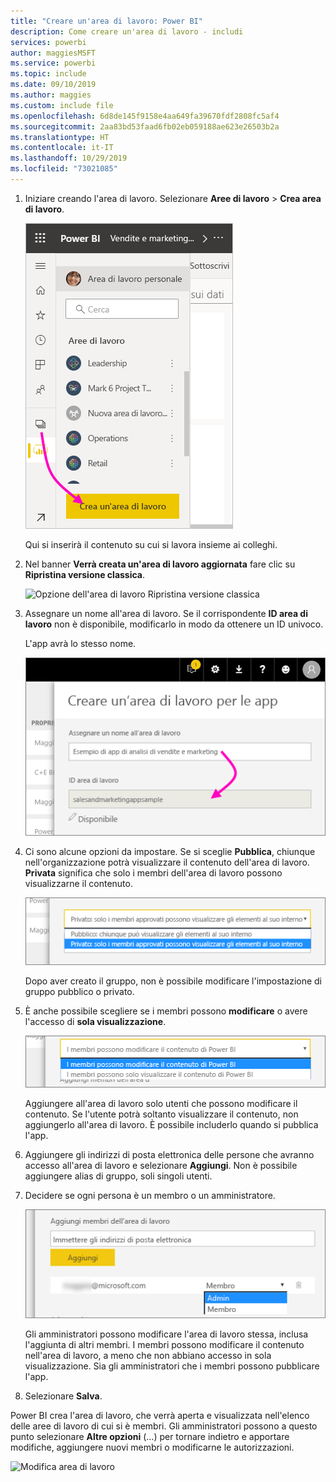 ```yaml
---
title: "Creare un'area di lavoro: Power BI"
description: Come creare un'area di lavoro - includi
services: powerbi
author: maggiesMSFT
ms.service: powerbi
ms.topic: include
ms.date: 09/10/2019
ms.author: maggies
ms.custom: include file
ms.openlocfilehash: 6d8de145f9158e4aa649fa39670fdf2808fc5af4
ms.sourcegitcommit: 2aa83bd53faad6fb02eb059188ae623e26503b2a
ms.translationtype: HT
ms.contentlocale: it-IT
ms.lasthandoff: 10/29/2019
ms.locfileid: "73021085"
---
```

1. Iniziare creando l'area di lavoro. Selezionare **Aree di lavoro** > **Crea area di lavoro**. 
   
     ![Creare l'area di lavoro](media/powerbi-service-create-app-workspace/power-bi-workspace-create.png)
   
    Qui si inserirà il contenuto su cui si lavora insieme ai colleghi.

2. Nel banner **Verrà creata un'area di lavoro aggiornata** fare clic su **Ripristina versione classica**. 

    ![Opzione dell'area di lavoro Ripristina versione classica](media/powerbi-service-create-app-workspace/power-bi-revert-classic-workspace.png)

3. Assegnare un nome all'area di lavoro. Se il corrispondente **ID area di lavoro** non è disponibile, modificarlo in modo da ottenere un ID univoco.
   
     L'app avrà lo stesso nome.
   
     ![Denominare l'area di lavoro](media/powerbi-service-create-app-workspace/power-bi-apps-create-workspace-name.png)

3. Ci sono alcune opzioni da impostare. Se si sceglie **Pubblica**, chiunque nell'organizzazione potrà visualizzare il contenuto dell'area di lavoro. **Privata** significa che solo i membri dell'area di lavoro possono visualizzarne il contenuto.
   
     ![Scegliere l'impostazione Privata o Pubblica](media/powerbi-service-create-app-workspace/power-bi-apps-create-workspace-private-public.png)
   
    Dopo aver creato il gruppo, non è possibile modificare l'impostazione di gruppo pubblico o privato.

4. È anche possibile scegliere se i membri possono **modificare** o avere l'accesso di **sola visualizzazione**.
   
     ![Impostare su Modifica o Solo visualizzazione](media/powerbi-service-create-app-workspace/power-bi-apps-create-workspace-members-edit.png)
   
     Aggiungere all'area di lavoro solo utenti che possono modificare il contenuto. Se l'utente potrà soltanto visualizzare il contenuto, non aggiungerlo all'area di lavoro. È possibile includerlo quando si pubblica l'app.

5. Aggiungere gli indirizzi di posta elettronica delle persone che avranno accesso all'area di lavoro e selezionare **Aggiungi**. Non è possibile aggiungere alias di gruppo, soli singoli utenti.

6. Decidere se ogni persona è un membro o un amministratore.
   
     ![Impostare come Membro o Amministratore](media/powerbi-service-create-app-workspace/power-bi-apps-create-workspace-admin.png)
   
    Gli amministratori possono modificare l'area di lavoro stessa, inclusa l'aggiunta di altri membri. I membri possono modificare il contenuto nell'area di lavoro, a meno che non abbiano accesso in sola visualizzazione. Sia gli amministratori che i membri possono pubblicare l'app.

7. Selezionare **Salva**.

Power BI crea l'area di lavoro, che verrà aperta e visualizzata nell'elenco delle aree di lavoro di cui si è membri. Gli amministratori possono a questo punto selezionare **Altre opzioni** (...) per tornare indietro e apportare modifiche, aggiungere nuovi membri o modificarne le autorizzazioni.

![Modifica area di lavoro](media/powerbi-service-create-app-workspace/power-bi-workspace-old-settings.png)

